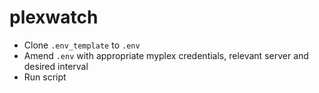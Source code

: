 # plexwatch
 
* Clone `.env_template` to `.env`
* Amend `.env` with appropriate myplex credentials, relevant server and desired interval
* Run script
